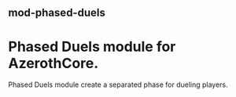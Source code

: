 ## mod-phased-duels

# Phased Duels module for AzerothCore.

Phased Duels module create a separated phase for dueling players.